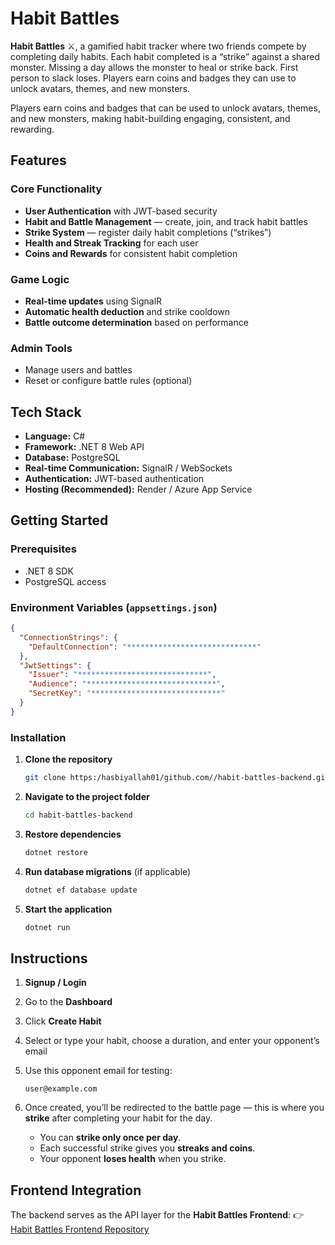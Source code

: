 # Habit Battles

**Habit Battles** ⚔️, a gamified habit tracker where two friends compete by completing daily habits. Each habit completed is a “strike” against a shared monster. Missing a day allows the monster to heal or strike back. First person to slack loses. Players earn coins and badges they can use to unlock avatars, themes, and new monsters.

Players earn coins and badges that can be used to unlock avatars, themes, and new monsters, making habit-building engaging, consistent, and rewarding.


## Features

### Core Functionality

* **User Authentication** with JWT-based security
* **Habit and Battle Management** — create, join, and track habit battles
* **Strike System** — register daily habit completions (“strikes”)
* **Health and Streak Tracking** for each user
* **Coins and Rewards** for consistent habit completion

### Game Logic

* **Real-time updates** using SignalR
* **Automatic health deduction** and strike cooldown
* **Battle outcome determination** based on performance

### Admin Tools

* Manage users and battles
* Reset or configure battle rules (optional)


## Tech Stack

* **Language:** C#
* **Framework:** .NET 8 Web API
* **Database:** PostgreSQL
* **Real-time Communication:** SignalR / WebSockets
* **Authentication:** JWT-based authentication
* **Hosting (Recommended):** Render / Azure App Service


## Getting Started

### Prerequisites

* .NET 8 SDK
* PostgreSQL access

### Environment Variables (`appsettings.json`)

```json
{
  "ConnectionStrings": {
    "DefaultConnection": "*****************************"
  },
  "JwtSettings": {
    "Issuer": "*****************************",
    "Audience": "*****************************",
    "SecretKey": "*****************************"
  }
}
```

### Installation

1. **Clone the repository**

   ```bash
   git clone https:/hasbiyallah01/github.com//habit-battles-backend.git
   ```

2. **Navigate to the project folder**

   ```bash
   cd habit-battles-backend
   ```

3. **Restore dependencies**

   ```bash
   dotnet restore
   ```

4. **Run database migrations** (if applicable)

   ```bash
   dotnet ef database update
   ```

5. **Start the application**

   ```bash
   dotnet run
   ```

## Instructions

1. **Signup / Login**
2. Go to the **Dashboard**
3. Click **Create Habit**
4. Select or type your habit, choose a duration, and enter your opponent’s email
5. Use this opponent email for testing:

   ```
   user@example.com
   ```
6. Once created, you’ll be redirected to the battle page — this is where you **strike** after completing your habit for the day.

   * You can **strike only once per day**.
   * Each successful strike gives you **streaks and coins**.
   * Your opponent **loses health** when you strike.

## Frontend Integration

The backend serves as the API layer for the **Habit Battles Frontend**:
👉 [Habit Battles Frontend Repository](https://github.com/your-username/habit-battles-frontend)
